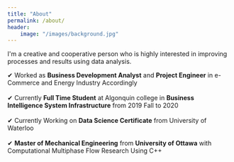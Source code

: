```yaml
---
title: "About"
permalink: /about/
header:
    image: "/images/background.jpg"
---
```


I'm a creative and cooperative person who is highly interested in improving processes and results using data analysis.

&#10004; Worked as **Business Development Analyst** and **Project Engineer** in e-Commerce and Energy Industry Accordingly<br><br>
&#10004; Currently **Full Time Student** at Algonquin college in **Business Intelligence System Infrastructure** from 2019 Fall to 2020<br><br>
&#10004; Currently Working on **Data Science Certificate** from University of Waterloo <br><br>
&#10004; **Master of Mechanical Engineering** from **University of Ottawa** with Computational Multiphase Flow Research Using C++
